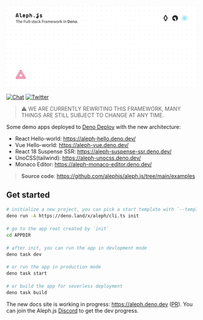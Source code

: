 [![Aleph.js: The Full-stack Framework in Deno.](.github/poster.svg)](https://alephjs.org)

<p>
  <a href="https://discord.gg/pWGdS7sAqD"><img src="https://img.shields.io/discord/775256646821085215?color=%23008181&label=Chat&labelColor=%23111&logo=discord&logoColor=%23aaaaaa" alt="Chat"></a>
  <a href="https://twitter.com/intent/follow?screen_name=alephjs"><img src="https://img.shields.io/twitter/follow/alephjs?style=social" alt="Twitter"></a>
</p>

> ⚠️ WE ARE CURRENTLY REWRITING THIS FRAMEWORK, MANY THINGS ARE STILL SUBJECT TO CHANGE AT ANY TIME.

Some demo apps deployed to [Deno Deploy](https://deno.com/deploy) with the new architecture:

- React Hello-world: https://aleph-hello.deno.dev/
- Vue Hello-world: https://aleph-vue.deno.dev/
- React 18 Suspense SSR: https://aleph-suspense-ssr.deno.dev/
- UnoCSS(tailwind): https://aleph-unocss.deno.dev/
- Monaco Editor: https://aleph-monaco-editor.deno.dev/

> **Source code**: https://github.com/alephjs/aleph.js/tree/main/examples

## Get started

```bash
# initialize a new project, you can pick a start template with `--template` flag, available templates: [react, vue]
deno run -A https://deno.land/x/aleph/cli.ts init

# go to the app root created by `init`
cd APPDIR

# after init, you can run the app in devlopment mode
deno task dev

# or run the app in production mode
deno task start

# or build the app for severless deployment
deno task build
```

The new docs site is working in progress: https://aleph.deno.dev ([PR](https://github.com/alephjs/alephjs.org/pull/58)).
You can join the Aleph.js [Discord](https://discord.com/invite/pWGdS7sAqD) to get the dev progress.
